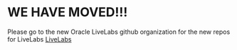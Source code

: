 # WE HAVE MOVED!!!

Please go to the new Oracle LiveLabs github organization for the new repos for LiveLabs
[LiveLabs](https://github.com/oracle-livelabs) 
